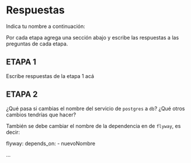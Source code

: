 # Respuestas

Indica tu nombre a continuación: 

Por cada etapa agrega una sección abajo y escribe las respuestas a las preguntas de cada etapa.

## ETAPA 1

Escribe respuestas de la etapa 1 acá

## ETAPA 2

¿Qué pasa si cambias el nombre del servicio de `postgres` a `db`? ¿Qué otros cambios tendrías que hacer?

También se debe cambiar el nombre de la dependencia en de `flyway`, es decir: 

flyway:
    depends_on:
        - nuevoNombre

...
